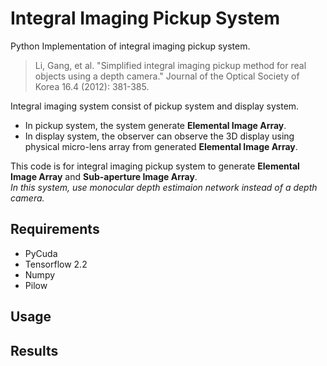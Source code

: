 # Integral Imaging Pickup System
Python Implementation of integral imaging pickup system.
> Li, Gang, et al. "Simplified integral imaging pickup method for real objects using a depth camera." Journal of the Optical Society of Korea 16.4 (2012): 381-385.

Integral imaging system consist of pickup system and display system.   
- In pickup system, the system generate **Elemental Image Array**.
- In display system, the observer can observe the 3D display using physical micro-lens array from generated **Elemental Image Array**.

This code is for integral imaging pickup system to generate **Elemental Image Array** and **Sub-aperture Image Array**.   
_In this system, use monocular depth estimaion network instead of a depth camera._

## Requirements
- PyCuda
- Tensorflow 2.2
- Numpy
- Pilow

<!-- ## Pre-trained model
* [Trained by NYU RGB-D V2](https://drive.google.com/uc?export=download&id=1k8McRE2vOtrkHmG9ZU6Cd-IUDtr2Fbbv) (650 MB) -->

## Usage

    
## Results
<!-- <p align="center"><img src="https://user-images.githubusercontent.com/55485826/127944218-2c72c094-2bc6-4b15-8241-f7e36e25dbde.png"></p> -->
